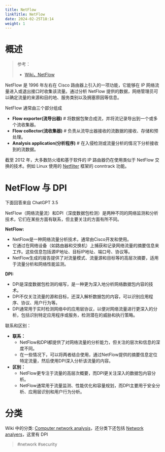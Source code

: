 ```yaml
---
title: NetFlow
linkTitle: NetFlow
date: 2024-02-25T18:14
weight: 1
---
```


# 概述

> 参考：
>
> - [Wiki，NetFlow](https://en.wikipedia.org/wiki/NetFlow)

NetFlow 是 1996 年左右在 Cisco 路由器上引入的一项功能，它能够在 IP 网络流量进入或退出接口时收集该流量。通过分析 NetFlow 提供的数据，网络管理员可以确定流量的来源和目的地、服务类别以及拥塞原因等信息。

NetFlow 通常由三个部分组成

- **Flow exporter(流导出器)** # 将数据包聚合成流，并将流记录导出到一个或多个流收集器。
- **Flow collector(流收集器)** # 负责从流导出器接收的流数据的接收、存储和预处理。
- **Analysis application(分析程序)** # 在入侵检测或流量分析的情况下分析接收到的流数据。

截至 2012 年，大多数防火墙和基于软件的 IP 路由器仍在使用类似于 NetFlow 交换的技术。例如 Linux 使用的 [Netfilter](/docs/1.操作系统/2.Kernel/8.Network/Linux%20网络流量控制/Netfilter%20流量控制系统/Netfilter%20流量控制系统.md) 框架的 conntrack 功能。

# NetFlow 与 DPI

下面回答来自 ChatGPT 3.5

NetFlow（网络流量流）和DPI（深度数据包检测）是两种不同的网络监测和分析技术，它们在某些方面有联系，但主要关注的方面有所不同。

**NetFlow:**

- NetFlow是一种网络流量分析技术，通常由Cisco开发和使用。
- 它通过在网络设备（如路由器和交换机）上捕获和记录网络流量的摘要信息来工作。这些信息包括源IP地址、目标IP地址、端口号、协议等。
- NetFlow生成的报告提供了对流量模式、流量源和目标等的高层次摘要，适用于流量分析和网络性能监测。

**DPI:**

- DPI是深度数据包检测的缩写，是一种更为深入地分析网络数据包内容的技术。
- DPI不仅关注流量的源和目标，还深入解析数据包的内容，可以识别应用程序、协议、用户行为等。
- DPI通常用于实时检测网络中的应用层协议，以便对网络流量进行更深入的分析，包括识别特定应用程序或服务，检测潜在的威胁和执行策略。

联系和区别：

- **联系：**
  - NetFlow和DPI都提供了对网络流量的分析能力，但关注的层次和信息的深度不同。
  - 在一些情况下，可以将两者结合使用，通过NetFlow提供的摘要信息定位特定流量，然后使用DPI深入分析该流量的内容。
- **区别：**
  - NetFlow更专注于流量的高层次概要，而DPI更关注深入的数据包内容分析。
  - NetFlow通常用于流量监测、性能优化和容量规划，而DPI主要用于安全分析、应用层识别和用户行为分析。

# 分类

Wiki 中的分类: [Computer network analysis](https://en.wikipedia.org/wiki/Category:Computer_network_analysis)，还分类下还包括 [Network analyers](https://en.wikipedia.org/wiki/Category:Network_analyzers)，这里有 DPI

> #network #security
